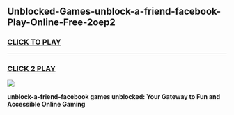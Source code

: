 
## Unblocked-Games-unblock-a-friend-facebook-Play-Online-Free-2oep2
<h3>
<a href="https://premium76.site?title=unblock-a-friend-facebook&ref=26A">CLICK TO PLAY</a></h3>
<hr>

<h3>
<a href="https://premium76.site?title=unblock-a-friend-facebook&ref=26A">CLICK 2 PLAY</a>
  
</h3>

<a href="https://premium76.site?title=unblock-a-friend-facebook&ref=26A"><img src="https://clearcache.store/games.png"></a>


**unblock-a-friend-facebook games unblocked: Your Gateway to Fun and Accessible Online Gaming**
